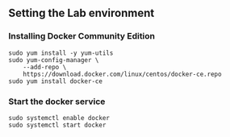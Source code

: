 ## Setting the Lab environment

### Installing Docker Community Edition
```
sudo yum install -y yum-utils
sudo yum-config-manager \
    --add-repo \
    https://download.docker.com/linux/centos/docker-ce.repo
sudo yum install docker-ce
```

### Start the docker service
```
sudo systemctl enable docker
sudo systemctl start docker
```
